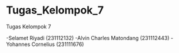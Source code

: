 # Tugas_Kelompok_7
Tugas Kelompok 7

-Selamet Riyadi (231112132)
-Alvin Charles Matondang (231112443)
-Yohannes Cornelius (231111676)
